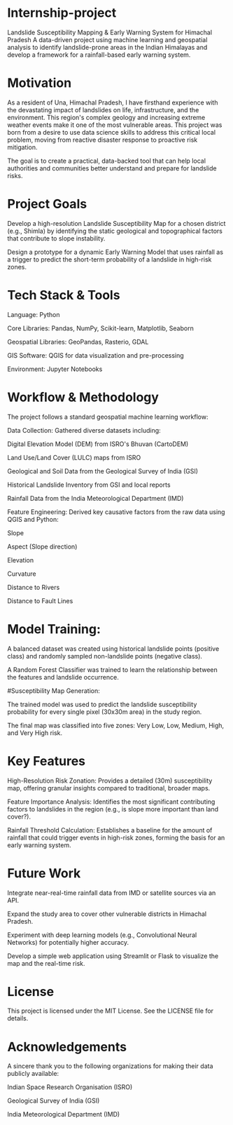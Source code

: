 # Internship-project
Landslide Susceptibility Mapping & Early Warning System for Himachal Pradesh
A data-driven project using machine learning and geospatial analysis to identify landslide-prone areas in the Indian Himalayas and develop a framework for a rainfall-based early warning system.

# Motivation
As a resident of Una, Himachal Pradesh, I have firsthand experience with the devastating impact of landslides on life, infrastructure, and the environment. This region's complex geology and increasing extreme weather events make it one of the most vulnerable areas. This project was born from a desire to use data science skills to address this critical local problem, moving from reactive disaster response to proactive risk mitigation.

The goal is to create a practical, data-backed tool that can help local authorities and communities better understand and prepare for landslide risks.

# Project Goals
Develop a high-resolution Landslide Susceptibility Map for a chosen district (e.g., Shimla) by identifying the static geological and topographical factors that contribute to slope instability.

Design a prototype for a dynamic Early Warning Model that uses rainfall as a trigger to predict the short-term probability of a landslide in high-risk zones.

# Tech Stack & Tools
Language: Python

Core Libraries: Pandas, NumPy, Scikit-learn, Matplotlib, Seaborn

Geospatial Libraries: GeoPandas, Rasterio, GDAL

GIS Software: QGIS for data visualization and pre-processing

Environment: Jupyter Notebooks

# Workflow & Methodology
The project follows a standard geospatial machine learning workflow:

Data Collection: Gathered diverse datasets including:

Digital Elevation Model (DEM) from ISRO's Bhuvan (CartoDEM)

Land Use/Land Cover (LULC) maps from ISRO

Geological and Soil Data from the Geological Survey of India (GSI)

Historical Landslide Inventory from GSI and local reports

Rainfall Data from the India Meteorological Department (IMD)

Feature Engineering: Derived key causative factors from the raw data using QGIS and Python:

Slope

Aspect (Slope direction)

Elevation

Curvature

Distance to Rivers

Distance to Fault Lines

# Model Training:

A balanced dataset was created using historical landslide points (positive class) and randomly sampled non-landslide points (negative class).

A Random Forest Classifier was trained to learn the relationship between the features and landslide occurrence.

#Susceptibility Map Generation:

The trained model was used to predict the landslide susceptibility probability for every single pixel (30x30m area) in the study region.

The final map was classified into five zones: Very Low, Low, Medium, High, and Very High risk.

 # Key Features
High-Resolution Risk Zonation: Provides a detailed (30m) susceptibility map, offering granular insights compared to traditional, broader maps.

Feature Importance Analysis: Identifies the most significant contributing factors to landslides in the region (e.g., is slope more important than land cover?).

Rainfall Threshold Calculation: Establishes a baseline for the amount of rainfall that could trigger events in high-risk zones, forming the basis for an early warning system.

 # Future Work
Integrate near-real-time rainfall data from IMD or satellite sources via an API.

Expand the study area to cover other vulnerable districts in Himachal Pradesh.

Experiment with deep learning models (e.g., Convolutional Neural Networks) for potentially higher accuracy.

Develop a simple web application using Streamlit or Flask to visualize the map and the real-time risk.

# License
This project is licensed under the MIT License. See the LICENSE file for details.

# Acknowledgements
A sincere thank you to the following organizations for making their data publicly available:

Indian Space Research Organisation (ISRO)

Geological Survey of India (GSI)

India Meteorological Department (IMD)
